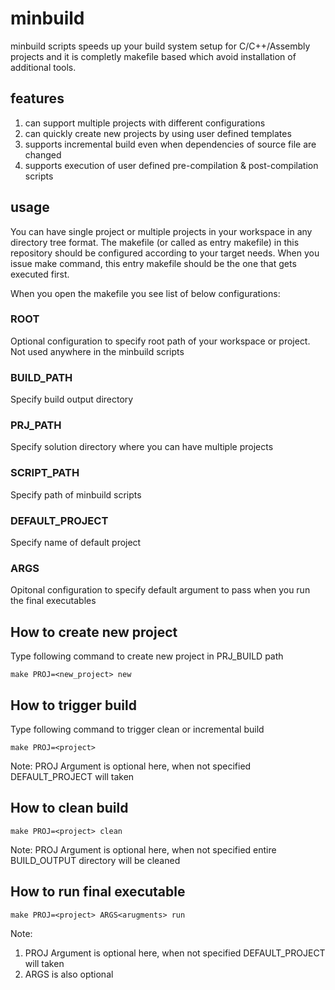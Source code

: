 # minbuild

minbuild scripts speeds up your build system setup for C/C++/Assembly projects and it is completly makefile based which avoid installation of additional tools.

## features

 1) can support multiple projects with different configurations
 2) can quickly create new projects by using user defined templates
 3) supports incremental build even when dependencies of source file are changed
 4) supports execution of user defined pre-compilation & post-compilation scripts

## usage

You can have single project or multiple projects in your workspace in any directory tree format. The makefile (or called as entry makefile) in this repository should be configured according to your target needs. When you issue make command, this entry makefile should be the one that gets executed first. 

When you open the makefile you see list of below configurations:

### ROOT

Optional configuration to specify root path of your workspace or project. Not used anywhere in the minbuild scripts

### BUILD_PATH

Specify build output directory

### PRJ_PATH

Specify solution directory where you can have multiple projects

### SCRIPT_PATH

Specify path of minbuild scripts

### DEFAULT_PROJECT

Specify name of default project

### ARGS

Opitonal configuration to specify default argument to pass when you run the final executables


## How to create new project

Type following command to create new project in PRJ_BUILD path
```
make PROJ=<new_project> new
```

## How to trigger build
Type following command to trigger clean or incremental build
```
make PROJ=<project>
```
Note: PROJ Argument is optional here, when not specified DEFAULT_PROJECT will taken


## How to clean build
```
make PROJ=<project> clean
```
Note: PROJ Argument is optional here, when not specified entire BUILD_OUTPUT directory will be cleaned


## How to run final executable
```
make PROJ=<project> ARGS<arugments> run
```
Note: 
1) PROJ Argument is optional here, when not specified DEFAULT_PROJECT will taken
2) ARGS is also optional
